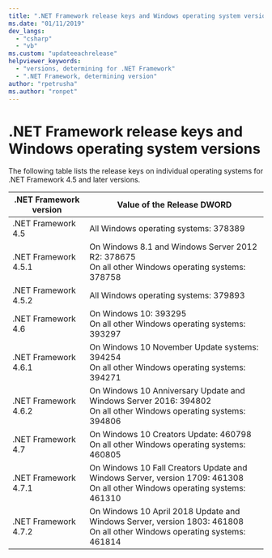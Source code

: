```yaml
---
title: ".NET Framework release keys and Windows operating system versions"
ms.date: "01/11/2019"
dev_langs: 
  - "csharp"
  - "vb"
ms.custom: "updateeachrelease"
helpviewer_keywords: 
  - "versions, determining for .NET Framework"
  - ".NET Framework, determining version"
author: "rpetrusha"
ms.author: "ronpet"
---
```

# .NET Framework release keys and Windows operating system versions

The following table lists the release keys on individual operating systems for .NET Framework 4.5 and later versions.


 |.NET Framework version|Value of the Release DWORD|
 |--------------------------------|-------------|
|.NET Framework 4.5|All Windows operating systems: 378389|
|.NET Framework 4.5.1|On Windows 8.1 and Windows Server 2012 R2: 378675<br />On all other Windows operating systems: 378758|
|.NET Framework 4.5.2|All Windows operating systems: 379893|
|.NET Framework 4.6|On Windows 10: 393295<br />On all other Windows operating systems: 393297|
|.NET Framework 4.6.1|On Windows 10 November Update systems: 394254<br />On all other Windows operating systems: 394271|
|.NET Framework 4.6.2|On Windows 10 Anniversary Update and Windows Server 2016: 394802<br />On all other Windows operating systems: 394806|
|.NET Framework 4.7|On Windows 10 Creators Update: 460798<br />On all other Windows operating systems: 460805| 
|.NET Framework 4.7.1|On Windows 10 Fall Creators Update and Windows Server, version 1709: 461308<br/>On all other Windows operating systems: 461310|
|.NET Framework 4.7.2|On Windows 10 April 2018 Update and Windows Server, version 1803: 461808<br/>On all other Windows operating systems: 461814|  


